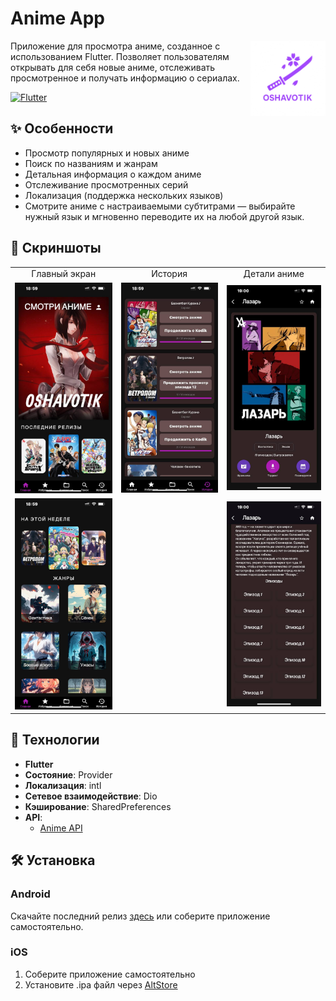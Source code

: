 # Anime App

<img src="assets/icon/app_icon.png" width="120" style="float: right;">

Приложение для просмотра аниме, созданное с использованием Flutter. Позволяет пользователям открывать для себя новые аниме, отслеживать просмотренное и получать информацию о сериалах.

[![Flutter](https://img.shields.io/badge/Flutter-3.13.9-blue.svg)](https://flutter.dev)

## ✨ Особенности
- Просмотр популярных и новых аниме
- Поиск по названиям и жанрам
- Детальная информация о каждом аниме
- Отслеживание просмотренных серий
- Локализация (поддержка нескольких языков)
- Смотрите аниме с настраиваемыми субтитрами — выбирайте нужный язык и мгновенно переводите их на любой другой язык.

## 📸 Скриншоты

<table>
  <tr>
    <td align="center">Главный экран</td>
    <td align="center">История</td>
    <td align="center">Детали аниме</td>
  </tr>
  <tr>
    <td><img src="screenshots/main.png" width="250"></td>
    <td><img src="screenshots/history.png" width="250"></td>
    <td><img src="screenshots/detail.png" width="250"></td>
  </tr>
  <tr>
    <td><img src="screenshots/main2.png" width="250"></td>
    <td></td>
    <td><img src="screenshots/detail2.png" width="250"></td>
  </tr>
</table>

## 🚀 Технологии
- **Flutter**
- **Состояние**: Provider
- **Локализация**: intl
- **Сетевое взаимодействие**: Dio
- **Кэширование**: SharedPreferences
- **API**: 
  - [Anime API](https://github.com/astanx/anime_api)

## 🛠 Установка

### Android
Скачайте последний релиз [здесь](https://github.com/astanx/anime_app/releases) или соберите приложение самостоятельно.

### iOS
1. Соберите приложение самостоятельно
2. Установите .ipa файл через [AltStore](https://altstore.io)

